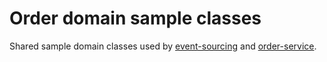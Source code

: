 # Order domain sample classes

Shared sample domain classes used by [event-sourcing](https://github.com/serialized-io/samples-java/tree/master/event-sourcing)
and [order-service](https://github.com/serialized-io/samples-java/tree/master/order-service).
